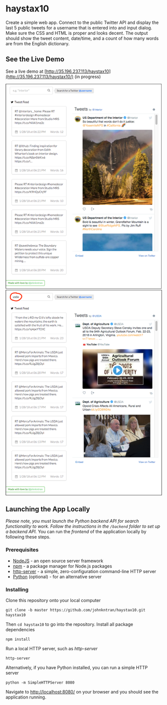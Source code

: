 # haystax10
Create a simple web app. Connect to the public Twitter API and display the last 5 public tweets for a username that is entered into and input dialog. Make sure the CSS and HTML is proper and looks decent. The output should show the tweet content, date/time, and a count of how many words are from the English dictionary.

## See the Live Demo
See a live demo at [http://35.196.237.113/haystax10](http://35.196.237.113/haystax10/) (in progress)
<p align="left">
  <a href="http://35.196.237.113/haystax10/">
    <img src="./images/twitter_app1.png" alt="Screenshot of App">
    <img src="./images/twitter_app2.png" alt="Screenshot of App Registered">
  </a>
</p>

## Launching the App Locally
*Please note, you must launch the Python backend API for search functionality to work.* 
*Follow the instructions in the `/backend` folder to set up a backend API.*
You can run the *frontend* of the application locally by following these steps.

### Prerequisites
* [NodeJS](https://nodejs.org/en/download/) - an open source server framework
* [npm](https://www.npmjs.com/get-npm) - a package manager for Node.js packages
* [http-server](https://www.npmjs.com/package/http-server) - a simple, zero-configuration command-line HTTP server
* [Python](https://www.python.org/downloads/) (optional) - for an alternative server

### Installing
Clone this repository onto your local computer
```
git clone -b master https://github.com/johnkntran/haystax10.git haystax10
```
Then `cd haystax10` to go into the repository.
Install all package dependencies
```
npm install
```
Run a local HTTP server, such as *http-server*
```
http-server
```
Alternatively, if you have Python installed, you can run a simple HTTP server
```
python -m SimpleHTTPServer 8080
```
Navigate to [http://localhost:8080/](http://localhost:8080/) on your browser and you should see the application running.